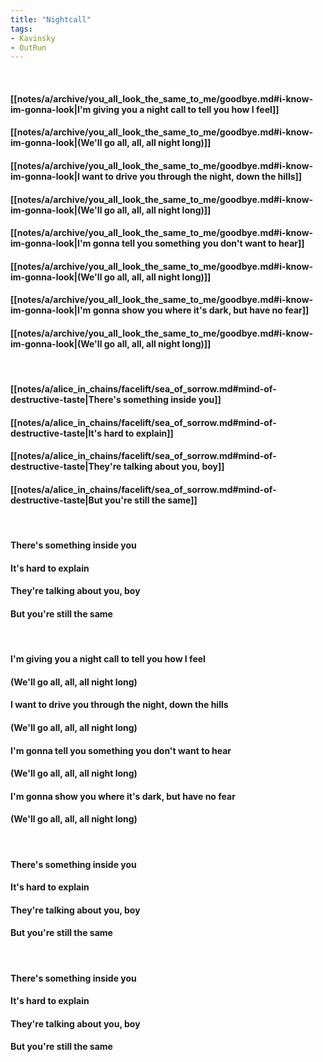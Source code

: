 ```yaml
---
title: "Nightcall"
tags:
- Kavinsky
- OutRun
---
```

&nbsp;
#### [[notes/a/archive/you_all_look_the_same_to_me/goodbye.md#i-know-im-gonna-look|I'm giving you a night call to tell you how I feel]]
#### [[notes/a/archive/you_all_look_the_same_to_me/goodbye.md#i-know-im-gonna-look|(We'll go all, all, all night long)]]
#### [[notes/a/archive/you_all_look_the_same_to_me/goodbye.md#i-know-im-gonna-look|I want to drive you through the night, down the hills]]
#### [[notes/a/archive/you_all_look_the_same_to_me/goodbye.md#i-know-im-gonna-look|(We'll go all, all, all night long)]]
#### [[notes/a/archive/you_all_look_the_same_to_me/goodbye.md#i-know-im-gonna-look|I'm gonna tell you something you don't want to hear]]
#### [[notes/a/archive/you_all_look_the_same_to_me/goodbye.md#i-know-im-gonna-look|(We'll go all, all, all night long)]]
#### [[notes/a/archive/you_all_look_the_same_to_me/goodbye.md#i-know-im-gonna-look|I'm gonna show you where it's dark, but have no fear]]
#### [[notes/a/archive/you_all_look_the_same_to_me/goodbye.md#i-know-im-gonna-look|(We'll go all, all, all night long)]]
&nbsp;
#### [[notes/a/alice_in_chains/facelift/sea_of_sorrow.md#mind-of-destructive-taste|There's something inside you]]
#### [[notes/a/alice_in_chains/facelift/sea_of_sorrow.md#mind-of-destructive-taste|It's hard to explain]]
#### [[notes/a/alice_in_chains/facelift/sea_of_sorrow.md#mind-of-destructive-taste|They're talking about you, boy]]
#### [[notes/a/alice_in_chains/facelift/sea_of_sorrow.md#mind-of-destructive-taste|But you're still the same]]
&nbsp;
#### There's something inside you
#### It's hard to explain
#### They're talking about you, boy
#### But you're still the same
&nbsp;
#### I'm giving you a night call to tell you how I feel
#### (We'll go all, all, all night long)
#### I want to drive you through the night, down the hills
#### (We'll go all, all, all night long)
#### I'm gonna tell you something you don't want to hear
#### (We'll go all, all, all night long)
#### I'm gonna show you where it's dark, but have no fear
#### (We'll go all, all, all night long)
&nbsp;
#### There's something inside you
#### It's hard to explain
#### They're talking about you, boy
#### But you're still the same
&nbsp;
#### There's something inside you
#### It's hard to explain
#### They're talking about you, boy
#### But you're still the same
